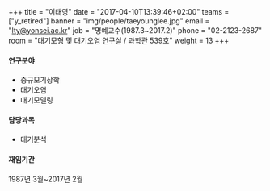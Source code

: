 +++
title = "이태영"
date = "2017-04-10T13:39:46+02:00"
teams = ["y_retired"]
banner = "img/people/taeyounglee.jpg"
email = "lty@yonsei.ac.kr"
job = "명예교수(1987.3~2017.2)"
phone = "02-2123-2687"
room = "대기모형 및 대기오염 연구실 / 과학관 539호"
weight = 13
+++

#### 연구분야
+ 중규모기상학
+ 대기오염
+ 대기모델링

#### 담당과목
+ 대기분석

#### 재임기간
1987년 3월~2017년 2월
